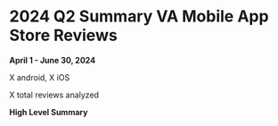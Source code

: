 # 2024 Q2 Summary VA Mobile App Store Reviews
**April 1 - June 30, 2024**

X android, X iOS

X total reviews analyzed

**High Level Summary**
